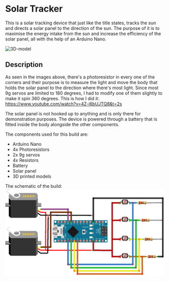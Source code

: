 # Solar Tracker

This is a solar tracking device that just like the title states, tracks the sun and directs a solar panel to the direction of the sun. The purpose of it is to maximise the energy intake from the sun and increase the efficiency of the solar panel, all with the help of an Arduino Nano. 

![3D-model](https://github.com/AhmadMD16/Solar-Tracker/blob/main/images/Solar%20Tracker.png)

## Description
As seen in the images above, there's a photoresistor in every one of the corners and their purpose is to measure the light and move the body that holds the solar panel to the direction where there's most light. Since most 9g servos are limited to 180 degrees, I had to modify one of them slightly to make it spin 360 degrees. This is how I did it: https://www.youtube.com/watch?v=4Z-j6bUJTQ8&t=2s

The solar panel is not hooked up to anything and is only there for demonstration purposes. The device is powered through a battery that is fitted inside the body alongside the other components.

The components used for this build are: 

* Arduino Nano
* 4x Photoresistors
* 2x 9g servos
* 4x Resistors
* Battery
* Solar panel
* 3D printed models

The schematic of the build:
![Schematic](https://github.com/AhmadMD16/Solar-Tracker/blob/main/images/Circuit.png)
